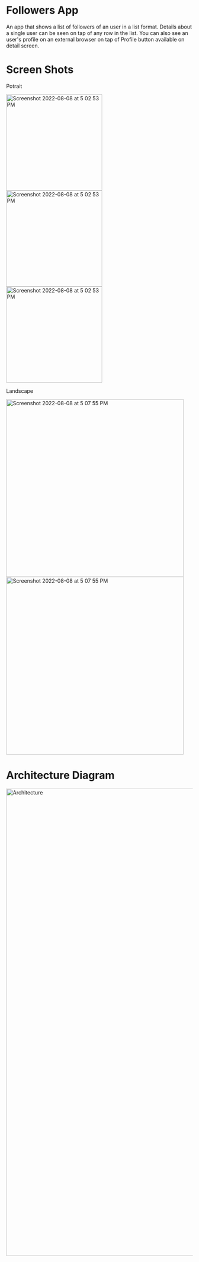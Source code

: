 # Followers App 

An app that shows a list of followers of an user in a list format. Details about a single user can be seen on tap of any row in the list. You can also see 
an user's profile on an external browser on tap of Profile button available on detail screen.

# Screen Shots

Potrait

<img width="259" alt="Screenshot 2022-08-08 at 5 02 53 PM" src="https://user-images.githubusercontent.com/35475791/183409086-2867f028-8eb1-4a1b-85a3-2df0f5227cc3.png">   <img width="259" alt="Screenshot 2022-08-08 at 5 02 53 PM" src="https://user-images.githubusercontent.com/35475791/183409222-7f37fc9c-bfa3-46e7-a1c8-715c2795f75f.png">   <img width="259" alt="Screenshot 2022-08-08 at 5 02 53 PM" src="https://user-images.githubusercontent.com/35475791/183408895-93f9c6f9-e674-495b-9a6c-386e411d2026.png">

Landscape

<img width="479" alt="Screenshot 2022-08-08 at 5 07 55 PM" src="https://user-images.githubusercontent.com/35475791/183409506-9a2ecc99-5c1b-4812-961e-67348430841e.png"> <img width="479" alt="Screenshot 2022-08-08 at 5 07 55 PM" src="https://user-images.githubusercontent.com/35475791/183409806-2839acc6-18ed-4d60-814b-7dea5830544e.png">


# Architecture Diagram

<img width="1260" alt="Architecture" src="https://user-images.githubusercontent.com/35475791/183427171-0a2d0ff2-73ff-49a5-8f41-1511cb0d123b.png">




